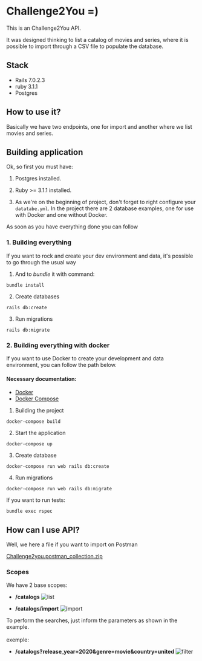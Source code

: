 # Challenge2You =)

This is an Challenge2You API.

It was designed thinking to list a catalog of movies and series, where it is possible to import through a CSV file to populate the database.

## Stack

- Rails 7.0.2.3
- ruby 3.1.1
- Postgres

## How to use it?

Basically we have two endpoints, one for import and another where we list movies and series.

## Building application

Ok, so first you must have:

1. Postgres installed.

2. Ruby >= 3.1.1 installed.

3. As we're on the beginning of project, don't forget to right configure your `datatabe.yml`. In the project there are 2 database examples, one for use with Docker and one without Docker.

As soon as you have everything done you can follow


### 1. Building everything

If you want to rock and create your dev environment and data, it's possible to go through the usual way

1. And to *bundle* it with command:
```
bundle install
```

2. Create databases
```
rails db:create
```

3. Run migrations
```
rails db:migrate
```

### 2. Building everything with docker

If you want to use Docker to create your development and data environment, you can follow the path below.

#### Necessary documentation:
- [Docker](https://docs.docker.com/engine/install/ubuntu/)
- [Docker Compose](https://docs.docker.com/compose/install/)

1. Building the project
```
docker-compose build
```

2. Start the application
```
docker-compose up
```

3. Create database
```
docker-compose run web rails db:create
```

4. Run migrations
```
docker-compose run web rails db:migrate
```

If you want to run tests: 
```
bundle exec rspec
```

## How can I use API?

Well, we here a file if you want to import on Postman

[Challenge2you.postman_collection.zip](https://github.com/fabriciobonjorno/challenge2you/files/8295849/Challenge2you.postman_collection.zip)

### Scopes

We have 2 base scopes: 
- **/catalogs** 
  ![list](https://user-images.githubusercontent.com/28460996/158917476-4143ecc7-647c-4f6f-80ef-4fdcc92b6291.png)  

- **/catalogs/import**
  ![import](https://user-images.githubusercontent.com/28460996/158917290-0dc74834-d671-4744-9287-1c755556aa08.png)
  

To perform the searches, just inform the parameters as shown in the example. 
<br><br>
exemple:
- **/catalogs?release_year=2020&genre=movie&country=united** 
  ![filter](https://user-images.githubusercontent.com/28460996/158925007-8731d537-d7e4-4a2b-92e8-1582776795fb.png)

